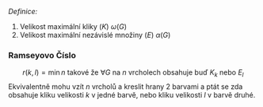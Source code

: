*Definice:*
1. Velikost maximální kliky ($K$) $\omega(G)$
2. Velikost maximální nezávislé množiny ($E$) $\alpha(G)$
### Ramseyovo Číslo
$$
r(k,l)= \min  n \text{ takové že } \forall G \text{ na $n$ vrcholech obsahuje buď } K_{k} \text{ nebo } E_{l}
$$
Ekvivalentně mohu vzít $n$ vrcholů a kreslit hrany 2 barvami a ptát se zda obsahuje kliku velikosti $k$ v jedné barvě, nebo kliku velikosti $l$ v barvě druhé.